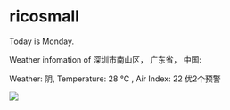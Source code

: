 # ricosmall

Today is Monday.

Weather infomation of 深圳市南山区， 广东省， 中国: 

Weather: 阴, Temperature: 28 ℃ , Air Index: 22 优2个预警

<img src="https://github-readme-stats.vercel.app/api?username=ricosmall&show_icons=true" />
